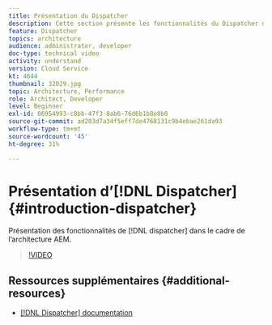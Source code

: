 ```yaml
---
title: Présentation du Dispatcher
description: Cette section présente les fonctionnalités du Dispatcher dans le cadre de l’architecture AEM.
feature: Dispatcher
topics: architecture
audience: administrator, developer
doc-type: technical video
activity: understand
version: Cloud Service
kt: 4644
thumbnail: 32029.jpg
topic: Architecture, Performance
role: Architect, Developer
level: Beginner
exl-id: 06954993-c8bb-47f3-8ab6-76d6b1b8e8b0
source-git-commit: ad203d7a34f5eff7de4768131c9b4ebae261da93
workflow-type: tm+mt
source-wordcount: '45'
ht-degree: 31%

---
```


# Présentation d’[!DNL Dispatcher] {#introduction-dispatcher}

Présentation des fonctionnalités de [!DNL dispatcher] dans le cadre de l’architecture AEM.

>[!VIDEO](https://video.tv.adobe.com/v/32029/?quality=12&learn=on)

## Ressources supplémentaires {#additional-resources}

* [[!DNL Dispatcher] documentation](https://experienceleague.adobe.com/docs/experience-manager-dispatcher/using/dispatcher.html?lang=fr)
